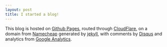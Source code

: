 ```yaml
---
layout: post
title: I started a blog!
---
```


This blog is hosted on [Github Pages](https://pages.github.com/), routed through [CloudFlare](https://www.cloudflare.com/), on a domain from [Namecheap](https://www.namecheap.com/) generated by [jekyll](https://jekyllrb.com/), with comments by [Disqus](https://disqus.com/) and analytics from [Google Analytics](https://www.google.com/analytics/).

